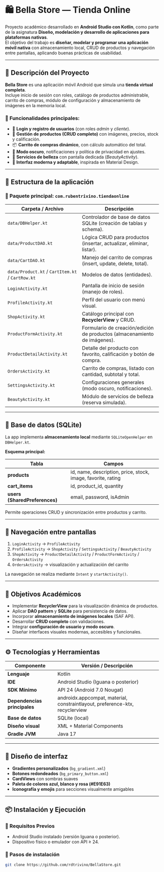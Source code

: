 # 🛍️ Bella Store — Tienda Online

Proyecto académico desarrollado en **Android Studio con Kotlin**, como parte de la asignatura **Diseño, modelación y desarrollo de aplicaciones para plataformas nativas**.  
El objetivo del trabajo es **diseñar, modelar y programar una aplicación móvil nativa** con almacenamiento local, CRUD de productos y navegación entre pantallas, aplicando buenas prácticas de usabilidad.

---

## 📱 Descripción del Proyecto

**Bella Store** es una aplicación móvil Android que simula una **tienda virtual completa**.  
Incluye inicio de sesión con roles, catálogo de productos administrable, carrito de compras, módulo de configuración y almacenamiento de imágenes en la memoria local.

### 🧩 Funcionalidades principales:
- 👤 **Login y registro de usuarios** (con roles *admin* y *cliente*).
- 🛒 **Gestión de productos (CRUD completo)** con imágenes, precios, stock y calificación.
- 📦 **Carrito de compras dinámico**, con cálculo automático del total.
- 🌙 **Modo oscuro**, notificaciones y política de privacidad en ajustes.
- 💅 **Servicios de belleza** con pantalla dedicada (*BeautyActivity*).
- 🎨 **Interfaz moderna y adaptable**, inspirada en Material Design.

---

## 🧱 Estructura de la aplicación

### 📂 Paquete principal: `com.rubentrivino.tiendaonline`

| Carpeta / Archivo | Descripción |
|--------------------|-------------|
| `data/DBHelper.kt` | Controlador de base de datos SQLite (creación de tablas y schema). |
| `data/ProductDAO.kt` | Lógica CRUD para productos (insertar, actualizar, eliminar, listar). |
| `data/CartDAO.kt` | Manejo del carrito de compras (insert, update, delete, total). |
| `data/Product.kt` / `CartItem.kt` / `CartRow.kt` | Modelos de datos (entidades). |
| `LoginActivity.kt` | Pantalla de inicio de sesión (manejo de roles). |
| `ProfileActivity.kt` | Perfil del usuario con menú visual. |
| `ShopActivity.kt` | Catálogo principal con **RecyclerView** y CRUD. |
| `ProductFormActivity.kt` | Formulario de creación/edición de productos (almacenamiento de imágenes). |
| `ProductDetailActivity.kt` | Detalle del producto con favorito, calificación y botón de compra. |
| `OrdersActivity.kt` | Carrito de compras, listado con cantidad, subtotal y total. |
| `SettingsActivity.kt` | Configuraciones generales (modo oscuro, notificaciones). |
| `BeautyActivity.kt` | Módulo de servicios de belleza (reserva simulada). |

---

## 🧮 Base de datos (SQLite)

La app implementa **almacenamiento local** mediante `SQLiteOpenHelper` en `DBHelper.kt`.  

**Esquema principal:**

| Tabla | Campos |
|--------|---------|
| **products** | id, name, description, price, stock, image, favorite, rating |
| **cart_items** | id, product_id, quantity |
| **users (SharedPreferences)** | email, password, isAdmin |

Permite operaciones CRUD y sincronización entre productos y carrito.

---

## 🔄 Navegación entre pantallas

1. `LoginActivity` → `ProfileActivity`  
2. `ProfileActivity` → `ShopActivity` / `SettingsActivity` / `BeautyActivity`  
3. `ShopActivity` → `ProductDetailActivity` / `ProductFormActivity` / `OrdersActivity`  
4. `OrdersActivity` → visualización y actualización del carrito  

La navegación se realiza mediante `Intent` y `startActivity()`.

---

## 🧠 Objetivos Académicos

- Implementar **RecyclerView** para la visualización dinámica de productos.  
- Aplicar **DAO pattern** y **SQLite** para persistencia de datos.  
- Incorporar **almacenamiento de imágenes locales** (SAF API).  
- Desarrollar **CRUD completo** con validaciones.  
- Integrar **configuración de usuario y modo oscuro**.  
- Diseñar interfaces visuales modernas, accesibles y funcionales.

---

## ⚙️ Tecnologías y Herramientas

| Componente | Versión / Descripción |
|-------------|------------------------|
| **Lenguaje** | Kotlin |
| **IDE** | Android Studio (Iguana o posterior) |
| **SDK Mínimo** | API 24 (Android 7.0 Nougat) |
| **Dependencias principales** | androidx.appcompat, material, constraintlayout, preference-ktx, recyclerview |
| **Base de datos** | SQLite (local) |
| **Diseño visual** | XML + Material Components |
| **Gradle JVM** | Java 17 |

---

## 🎨 Diseño de interfaz

- **Gradientes personalizados** (`bg_gradient.xml`)  
- **Botones redondeados** (`bg_primary_button.xml`)  
- **CardViews** con sombras suaves  
- **Paleta de colores azul, blanco y rosa (#E91E63)**  
- **Iconografía y emojis** para secciones visualmente amigables  

---

## 📦 Instalación y Ejecución

### 🔧 Requisitos Previos
- Android Studio instalado (versión Iguana o posterior).  
- Dispositivo físico o emulador con API ≥ 24.  

### 🚀 Pasos de instalación
```bash
git clone https://github.com/rdtrivino/BellaStore.git
